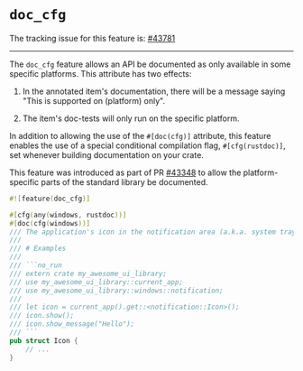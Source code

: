 # `doc_cfg`

The tracking issue for this feature is: [#43781]

------

The `doc_cfg` feature allows an API be documented as only available in some specific platforms.
This attribute has two effects:

1. In the annotated item's documentation, there will be a message saying "This is supported on
    (platform) only".

2. The item's doc-tests will only run on the specific platform.

In addition to allowing the use of the `#[doc(cfg)]` attribute, this feature enables the use of a
special conditional compilation flag, `#[cfg(rustdoc)]`, set whenever building documentation on your
crate.

This feature was introduced as part of PR [#43348] to allow the platform-specific parts of the
standard library be documented.

```rust
#![feature(doc_cfg)]

#[cfg(any(windows, rustdoc))]
#[doc(cfg(windows))]
/// The application's icon in the notification area (a.k.a. system tray).
///
/// # Examples
///
/// ```no_run
/// extern crate my_awesome_ui_library;
/// use my_awesome_ui_library::current_app;
/// use my_awesome_ui_library::windows::notification;
///
/// let icon = current_app().get::<notification::Icon>();
/// icon.show();
/// icon.show_message("Hello");
/// ```
pub struct Icon {
    // ...
}
```

[#43781]: https://github.com/rust-lang/rust/issues/43781
[#43348]: https://github.com/rust-lang/rust/issues/43348
